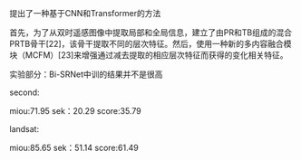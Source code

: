 提出了一种基于CNN和Transformer的方法

首先，为了从双时遥感图像中提取局部和全局信息，建立了由PR和TB组成的混合PRTB骨干[22]，该骨干提取不同的层次特征。然后，使用一种新的多内容融合模块（MCFM）[23]来增强通过减去提取的相应层次特征而获得的变化相关特征。

实验部分：Bi-SRNet中训的结果并不是很高

second: 

miou:71.95 sek：20.29 score:35.79

landsat:

miou:85.65 sek：51.14 score:61.49 
